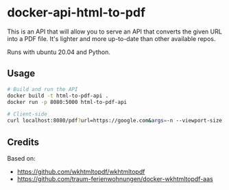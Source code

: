 # docker-api-html-to-pdf

This is an API that will allow you to serve an API that converts the given URL into a PDF file.
It's lighter and more up-to-date than other available repos.

Runs with ubuntu 20.04 and Python.

## Usage

```sh
# Build and run the API
docker build -t html-to-pdf-api .
docker run -p 8080:5000 html-to-pdf-api

# Client-side
curl localhost:8080/pdf?url=https://google.com&args=-n --viewport-size 1200
```

## Credits

Based on:
- https://github.com/wkhtmltopdf/wkhtmltopdf
- https://github.com/traum-ferienwohnungen/docker-wkhtmltopdf-aas